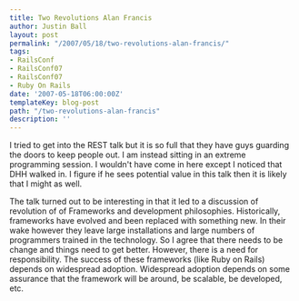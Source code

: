 ```yaml
---
title: Two Revolutions Alan Francis
author: Justin Ball
layout: post
permalink: "/2007/05/18/two-revolutions-alan-francis/"
tags:
- RailsConf
- RailsConf07
- RailsConf07
- Ruby On Rails
date: '2007-05-18T06:00:00Z'
templateKey: blog-post
path: "/two-revolutions-alan-francis"
description: ''
---
```


I tried to get into the REST talk but it is so full that they have guys guarding the doors to keep people out. I am instead sitting in an extreme programming session. I wouldn't have come in here except I noticed that DHH walked in. I figure if he sees potential value in this talk then it is likely that I might as well.

The talk turned out to be interesting in that it led to a discussion of revolution of of Frameworks and development philosophies. Historically, frameworks have evolved and been replaced with something new. In their wake however they leave large installations and large numbers of programmers trained in the technology. So I agree that there needs to be change and things need to get better. However, there is a need for responsibility. The success of these frameworks (like Ruby on Rails) depends on widespread adoption. Widespread adoption depends on some assurance that the framework will be around, be scalable, be developed, etc.
